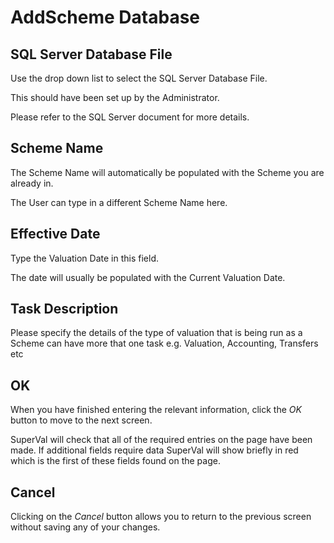 # AddScheme Database



## SQL Server Database File

Use the drop down list to select the SQL Server Database File.

This should have been set up by the Administrator.

Please refer to the SQL Server document for more details.

## Scheme Name

The Scheme Name will automatically be populated with the Scheme you are
already in.

The User can type in a different Scheme Name here.

## Effective Date

Type the Valuation Date in this field.

The date will usually be populated with the Current Valuation Date.

## Task Description

Please specify the details of the type of valuation that is being run as
a Scheme can have more that one task e.g. Valuation, Accounting,
Transfers etc

## OK

When you have finished entering the relevant information, click the _OK_
button to move to the next screen.

SuperVal will check that all of the required entries on the page have
been made. If additional fields require data SuperVal will show briefly
in red which is the first of these fields found on the page.

## Cancel

Clicking on the _Cancel_ button allows you to return to the previous
screen without saving any of your changes.